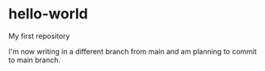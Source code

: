 # hello-world
My first repository

I'm now writing in a different branch from main and am planning to commit to main branch.
